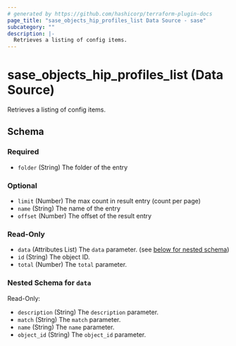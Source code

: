 ```yaml
---
# generated by https://github.com/hashicorp/terraform-plugin-docs
page_title: "sase_objects_hip_profiles_list Data Source - sase"
subcategory: ""
description: |-
  Retrieves a listing of config items.
---
```


# sase_objects_hip_profiles_list (Data Source)

Retrieves a listing of config items.



<!-- schema generated by tfplugindocs -->
## Schema

### Required

- `folder` (String) The folder of the entry

### Optional

- `limit` (Number) The max count in result entry (count per page)
- `name` (String) The name of the entry
- `offset` (Number) The offset of the result entry

### Read-Only

- `data` (Attributes List) The `data` parameter. (see [below for nested schema](#nestedatt--data))
- `id` (String) The object ID.
- `total` (Number) The `total` parameter.

<a id="nestedatt--data"></a>
### Nested Schema for `data`

Read-Only:

- `description` (String) The `description` parameter.
- `match` (String) The `match` parameter.
- `name` (String) The `name` parameter.
- `object_id` (String) The `object_id` parameter.


